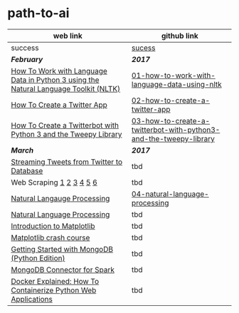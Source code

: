 # path-to-ai #
web link|github link
---|---
success|[sucess](https://github.com/faameem/path-to-ai/blob/master/success.md)
**_February_**|**_2017_**
[How To Work with Language Data in Python 3 using the Natural Language Toolkit (NLTK)](https://www.digitalocean.com/community/tutorials/how-to-work-with-language-data-in-python-3-using-the-natural-language-toolkit-nltk)|[01-how-to-work-with-language-data-using-nltk](https://github.com/faameem/path-to-ai/blob/master/natural-language-processing/how-to-work-with-language-data-using-nltk.ipynb)
[How To Create a Twitter App](https://www.digitalocean.com/community/tutorials/how-to-create-a-twitter-app)|[02-how-to-create-a-twitter-app](https://github.com/faameem/path-to-ai/blob/master/natural-language-processing/02-how-to-create-a-twitter-app.ipynb)
[How To Create a Twitterbot with Python 3 and the Tweepy Library](https://www.digitalocean.com/community/tutorials/how-to-create-a-twitterbot-with-python-3-and-the-tweepy-library)|[03-how-to-create-a-twitterbot-with-python3-and-the-tweepy-library](https://github.com/faameem/path-to-ai/blob/master/natural-language-processing/03-how-to-create-a-twitterbot-with-python3-and-the-tweepy-library.ipynb)
**_March_**|**_2017_**
[Streaming Tweets from Twitter to Database](https://pythonprogramming.net/twitter-api-streaming-tweets-python-tutorial/)|tbd
Web Scraping [1](http://docs.python-guide.org/en/latest/scenarios/scrape/) [2](https://automatetheboringstuff.com/chapter11/) [3](http://www.gregreda.com/2013/03/03/web-scraping-101-with-python/) [4](https://first-web-scraper.readthedocs.io/en/latest/) [5](https://www.dataquest.io/blog/web-scraping-tutorial-python/) [6](https://www.analyticsvidhya.com/blog/2015/10/beginner-guide-web-scraping-beautiful-soup-python/)| tbd
[Natural Langauge Processing](https://pythonprogramming.net/tokenizing-words-sentences-nltk-tutorial/)|[04-natural-language-processing](https://github.com/faameem/path-to-ai/blob/master/natural-language-processing/04-natural-language-processing.ipynb)
[Natural Language Processing](https://pythonprogramming.net/scraping-parsing-rss-feed/)|tbd
[Introduction to Matplotlib](https://pythonprogramming.net/matplotlib-intro-tutorial/)|tbd
[Matplotlib crash course](https://pythonprogramming.net/3d-graphing-python-matplotlib/)|tbd
[Getting Started with MongoDB (Python Edition)](https://docs.mongodb.com/getting-started/python/)|tbd
[MongoDB Connector for Spark](https://docs.mongodb.com/spark-connector/v2.0/)|tbd
[Docker Explained: How To Containerize Python Web Applications](https://www.digitalocean.com/community/tutorials/docker-explained-how-to-containerize-python-web-applications)|tbd




